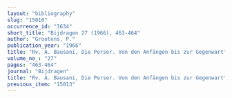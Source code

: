 ```yaml
---
layout: "bibliography"
slug: "15010"
occurrence_id: "3634"
short_title: "Bijdragen 27 (1966), 463-464"
author: "Grootens, P."
publication_year: "1966"
title: "Rv. A. Bausani, Die Perser. Von den Anfängen bis zur Gegenwart"
volume_no_: "27"
pages: "463-464"
journal: "Bijdragen"
title: "Rv. A. Bausani, Die Perser. Von den Anfängen bis zur Gegenwart"
previous_item: "15013"
---
```

